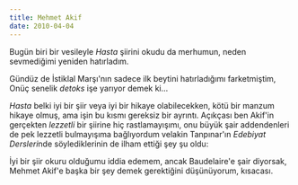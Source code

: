```yaml
---
title: Mehmet Akif
date: 2010-04-04
---
```


Bugün biri bir vesileyle *Hasta* şiirini okudu da merhumun, neden
sevmediğimi yeniden hatırladım.

Gündüz de İstiklal Marşı'nın sadece ilk beytini hatırladığımı
farketmiştim, Onüç senelik *detoks* işe yarıyor demek ki…

*Hasta* belki iyi bir şiir veya iyi bir hikaye olabilecekken, kötü bir
manzum hikaye olmuş, ama işin bu kısmı gereksiz bir ayrıntı. Açıkçası
ben Akif'in gerçekten *lezzetli* bir şiirine hiç rastlamayışımı, onu
büyük şair addendenleri de pek lezzetli bulmayışıma bağlıyordum velakin
Tanpınar'ın *Edebiyat Dersleri*nde söylediklerinin de ilham ettiği şey
şu oldu:

İyi bir şiir okuru olduğumu iddia edemem, ancak Baudelaire'e şair
diyorsak, Mehmet Akif'e başka bir şey demek gerektiğini düşünüyorum,
kısacası.

